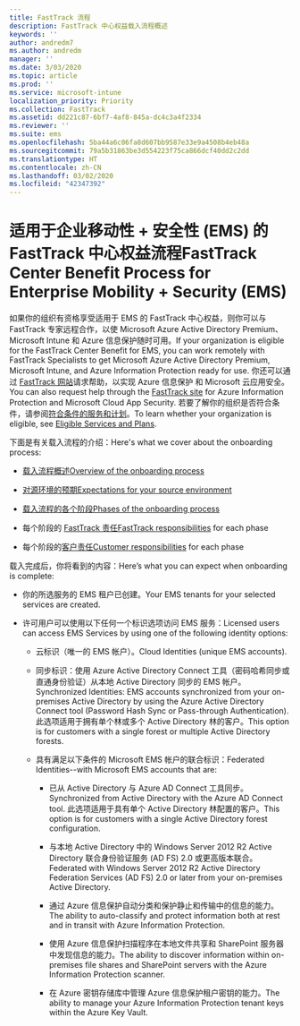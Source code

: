 ```yaml
---
title: FastTrack 流程
description: FastTrack 中心权益载入流程概述
keywords: ''
author: andredm7
ms.author: andredm
manager: ''
ms.date: 3/03/2020
ms.topic: article
ms.prod: ''
ms.service: microsoft-intune
localization_priority: Priority
ms.collection: FastTrack
ms.assetid: dd221c87-6bf7-4af8-845a-dc4c3a4f2334
ms.reviewer: ''
ms.suite: ems
ms.openlocfilehash: 5ba44a6c06fa8d607bb9587e33e9a4508b4eb48a
ms.sourcegitcommit: 79a5b31863be3d554223f75ca866dcf40dd2c2dd
ms.translationtype: HT
ms.contentlocale: zh-CN
ms.lasthandoff: 03/02/2020
ms.locfileid: "42347392"
---
```

# <a name="fasttrack-center-benefit-process-for-enterprise-mobility--security-ems"></a><span data-ttu-id="3f672-103">适用于企业移动性 + 安全性 (EMS) 的 FastTrack 中心权益流程</span><span class="sxs-lookup"><span data-stu-id="3f672-103">FastTrack Center Benefit Process for Enterprise Mobility + Security (EMS)</span></span>
<span data-ttu-id="3f672-104">如果你的组织有资格享受适用于 EMS 的 FastTrack 中心权益，则你可以与 FastTrack 专家远程合作，以使 Microsoft Azure Active Directory Premium、Microsoft Intune 和 Azure 信息保护随时可用。</span><span class="sxs-lookup"><span data-stu-id="3f672-104">If your organization is eligible for the FastTrack Center Benefit for EMS, you can work remotely with FastTrack Specialists to get Microsoft Azure Active Directory Premium, Microsoft Intune, and Azure Information Protection ready for use.</span></span> <span data-ttu-id="3f672-105">你还可以通过 [FastTrack 网站](https://www.microsoft.com/fasttrack/microsoft-365/ems)请求帮助，以实现 Azure 信息保护 和 Microsoft 云应用安全。</span><span class="sxs-lookup"><span data-stu-id="3f672-105">You can also request help through the [FastTrack site](https://www.microsoft.com/fasttrack/microsoft-365/ems) for Azure Information Protection and Microsoft Cloud App Security.</span></span> <span data-ttu-id="3f672-106">若要了解你的组织是否符合条件，请参阅[符合条件的服务和计划](M365-eligible-services-and-plans.md)。</span><span class="sxs-lookup"><span data-stu-id="3f672-106">To learn whether your organization is eligible, see [Eligible Services and Plans](M365-eligible-services-and-plans.md).</span></span>


<span data-ttu-id="3f672-107">下面是有关载入流程的介绍：</span><span class="sxs-lookup"><span data-stu-id="3f672-107">Here's what we cover about the onboarding process:</span></span>

-   [<span data-ttu-id="3f672-108">载入流程概述</span><span class="sxs-lookup"><span data-stu-id="3f672-108">Overview of the onboarding process</span></span>](EMS-fasttrack-benefit-overview.md)

-   [<span data-ttu-id="3f672-109">对源环境的预期</span><span class="sxs-lookup"><span data-stu-id="3f672-109">Expectations for your source environment</span></span>](EMS-source-environment-expectations.md)

-   [<span data-ttu-id="3f672-110">载入流程的各个阶段</span><span class="sxs-lookup"><span data-stu-id="3f672-110">Phases of the onboarding process</span></span>](EMS-onboarding-phases.md)

-   <span data-ttu-id="3f672-111">每个阶段的 [FastTrack 责任](EMS-fasttrack-responsibilities.md)</span><span class="sxs-lookup"><span data-stu-id="3f672-111">[FastTrack responsibilities](EMS-fasttrack-responsibilities.md) for each phase</span></span>

-   <span data-ttu-id="3f672-112">每个阶段的[客户责任](EMS-your-responsibilities.md)</span><span class="sxs-lookup"><span data-stu-id="3f672-112">[Customer responsibilities](EMS-your-responsibilities.md) for each phase</span></span>

<span data-ttu-id="3f672-113">载入完成后，你将看到的内容：</span><span class="sxs-lookup"><span data-stu-id="3f672-113">Here’s what you can expect when onboarding is complete:</span></span>

-   <span data-ttu-id="3f672-114">你的所选服务的 EMS 租户已创建。</span><span class="sxs-lookup"><span data-stu-id="3f672-114">Your EMS tenants for your selected services are created.</span></span>

-   <span data-ttu-id="3f672-115">许可用户可以使用以下任何一个标识选项访问 EMS 服务：</span><span class="sxs-lookup"><span data-stu-id="3f672-115">Licensed users can access EMS Services by using one of the following identity options:</span></span>

    -   <span data-ttu-id="3f672-116">云标识（唯一的 EMS 帐户）。</span><span class="sxs-lookup"><span data-stu-id="3f672-116">Cloud Identities (unique EMS accounts).</span></span>

    -   <span data-ttu-id="3f672-117">同步标识：使用 Azure Active Directory Connect 工具（密码哈希同步或直通身份验证）从本地 Active Directory 同步的 EMS 帐户。</span><span class="sxs-lookup"><span data-stu-id="3f672-117">Synchronized Identities: EMS accounts synchronized from your on-premises Active Directory by using the Azure Active Directory Connect tool (Password Hash Sync or Pass-through Authentication).</span></span> <span data-ttu-id="3f672-118">此选项适用于拥有单个林或多个 Active Directory 林的客户。</span><span class="sxs-lookup"><span data-stu-id="3f672-118">This option is for customers with a single forest or multiple Active Directory forests.</span></span>

    -   <span data-ttu-id="3f672-119">具有满足以下条件的 Microsoft EMS 帐户的联合标识：</span><span class="sxs-lookup"><span data-stu-id="3f672-119">Federated Identities--with Microsoft EMS accounts that are:</span></span>

        -   <span data-ttu-id="3f672-120">已从 Active Directory 与 Azure AD Connect 工具同步。</span><span class="sxs-lookup"><span data-stu-id="3f672-120">Synchronized from Active Directory with the Azure AD Connect tool.</span></span> <span data-ttu-id="3f672-121">此选项适用于具有单个 Active Directory 林配置的客户。</span><span class="sxs-lookup"><span data-stu-id="3f672-121">This option is for customers with a single Active Directory forest configuration.</span></span>

        -   <span data-ttu-id="3f672-122">与本地 Active Directory 中的 Windows Server 2012 R2 Active Directory 联合身份验证服务 (AD FS) 2.0 或更高版本联合。</span><span class="sxs-lookup"><span data-stu-id="3f672-122">Federated with Windows Server 2012 R2 Active Directory Federation Services (AD FS) 2.0 or later from your on-premises Active Directory.</span></span>

        -   <span data-ttu-id="3f672-123">通过 Azure 信息保护自动分类和保护静止和传输中的信息的能力。</span><span class="sxs-lookup"><span data-stu-id="3f672-123">The ability to auto-classify and protect information both at rest and in transit with Azure Information Protection.</span></span> 

        -   <span data-ttu-id="3f672-124">使用 Azure 信息保护扫描程序在本地文件共享和 SharePoint 服务器中发现信息的能力。</span><span class="sxs-lookup"><span data-stu-id="3f672-124">The ability to discover information within on-premises file shares and SharePoint servers with the Azure Information Protection scanner.</span></span> 

        -   <span data-ttu-id="3f672-125">在 Azure 密钥存储库中管理 Azure 信息保护租户密钥的能力。</span><span class="sxs-lookup"><span data-stu-id="3f672-125">The ability to manage your Azure Information Protection tenant keys within the Azure Key Vault.</span></span> 
